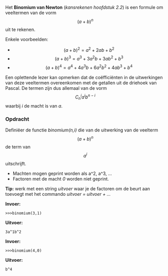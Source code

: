 Het **Binomium van Newton** (*kansrekenen hoofdstuk 2.2*) is een formule om veeltermen van de vorm $$(a+b)^n$$ uit te rekenen.

Enkele voorbeelden:
- $$(a+b)^2=a^2+2ab+b^2$$
- $$(a+b)^3=a^3+3a^2b+3ab^2+b^3$$
- $$(a+b)^4=a^4+4a^3b+6a^2b^2+4ab^3+b^4$$

Een oplettende lezer kan opmerken dat de coëfficiënten in de uitwerkingen van deze veeltermen overeenkomen met de getallen uit de driehoek van Pascal. De termen zijn dus allemaal van de vorm $$C^i_na^ib^{n-i}$$ waarbij *i* de macht is van *a*.

### Opdracht
Definiëer de functie *binomium(n,i)* die van de uitwerking van de veelterm $$(a+b)^n$$ de term van $$a^i$$ uitschrijft.

- Machten mogen geprint worden als a^2, a^3, ...
- Factoren met de macht *0* worden niet geprint.

**Tip:** werk met een string *uitvoer* waar je de factoren om de beurt aan toevoegt met het commando *uitvoer = uitvoer + ...*

**Invoer:**

    >>>binomium(3,1)


**Uitvoer:**

    3a^1b^2
    
**Invoer:**

    >>>binomium(4,0)


**Uitvoer:**

    b^4

